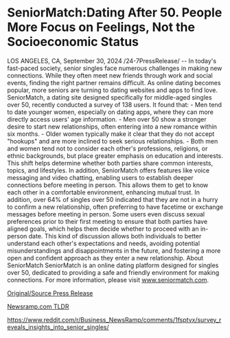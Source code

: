 # SeniorMatch:Dating After 50. People More Focus on Feelings, Not the Socioeconomic Status

LOS ANGELES, CA, September 30, 2024 /24-7PressRelease/ -- In today's fast-paced society, senior singles face numerous challenges in making new connections. While they often meet new friends through work and social events, finding the right partner remains difficult. As online dating becomes popular, more seniors are turning to dating websites and apps to find love.  SeniorMatch, a dating site designed specifically for middle-aged singles over 50, recently conducted a survey of 138 users. It found that:  - Men tend to date younger women, especially on dating apps, where they can more directly access users' age information. - Men over 50 show a stronger desire to start new relationships, often entering into a new romance within six months. - Older women typically make it clear that they do not accept "hookups" and are more inclined to seek serious relationships. - Both men and women tend not to consider each other's professions, religions, or ethnic backgrounds, but place greater emphasis on education and interests. This shift helps determine whether both parties share common interests, topics, and lifestyles.  In addition, SeniorMatch offers features like voice messaging and video chatting, enabling users to establish deeper connections before meeting in person. This allows them to get to know each other in a comfortable environment, enhancing mutual trust.  In addition, over 64% of singles over 50 indicated that they are not in a hurry to confirm a new relationship, often preferring to have facetime or exchange messages before meeting in person. Some users even discuss sexual preferences prior to their first meeting to ensure that both parties have aligned goals, which helps them decide whether to proceed with an in-person date. This kind of discussion allows both individuals to better understand each other's expectations and needs, avoiding potential misunderstandings and disappointments in the future, and fostering a more open and confident approach as they enter a new relationship.  About SeniorMatch  SeniorMatch is an online dating platform designed for singles over 50, dedicated to providing a safe and friendly environment for making connections.  For more information, please visit www.seniormatch.com. 

[Original/Source Press Release](https://www.24-7pressrelease.com/press-release/514796/seniormatchdating-after-50-people-more-focus-on-feelings-not-the-socioeconomic-status)
                    

[Newsramp.com TLDR](None) 

https://www.reddit.com/r/Business_NewsRamp/comments/1fsptvx/survey_reveals_insights_into_senior_singles/